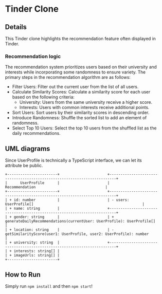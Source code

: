 # Tinder Clone

## Details

This Tinder clone highlights the recommendation feature often displayed in Tinder.

### Recommendation logic

The recommendation system prioritizes users based on their university and interests while incorporating some randomness to ensure variety. The primary steps in the recommendation algorithm are as follows:

- Filter Users: Filter out the current user from the list of all users.
- Calculate Similarity Scores: Calculate a similarity score for each user based on the following criteria:
	- University: Users from the same university receive a higher score.
	- Interests: Users with common interests receive additional points.
- Sort Users: Sort users by their similarity scores in descending order.
- Introduce Randomness: Shuffle the sorted list to add an element of randomness.
- Select Top 10 Users: Select the top 10 users from the shuffled list as the daily recommendations.

## UML diagrams

Since UserProfile is technically a TypeScript interface, we can let its attribute be public.

```
+-----------------------+                      +-------------------------------------------------------------------------+
|      UserProfile      |                      |                           Recommendation                                |
+-----------------------+                      +-------------------------------------------------------------------------+
| + id: number          |                      | - users: UserProfile[]                                                  |
| + name: string        |                      +-------------------------------------------------------------------------+
| + gender: string      |                      | + generateDailyRecommendations(currentUser: UserProfile): UserProfile[] |
| + location: string    |                      | - getSimilarityScore(user1: UserProfile, user2: UserProfile): number    |
| + university: string  |                      +-------------------------------------------------------------------------+
| + interests: string[] |
| + imageUrls: string[] |
+-----------------------+
```

## How to Run

Simply run `npm install` and then `npm start`!
